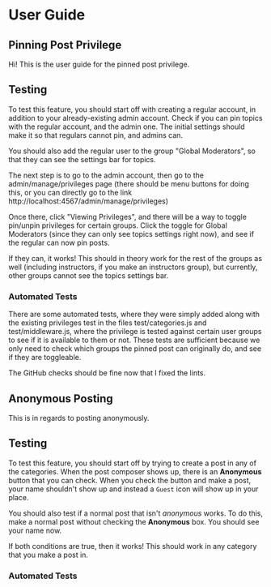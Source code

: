 # User Guide

## Pinning Post Privilege

Hi! This is the user guide for the pinned post privilege.

## Testing

To test this feature, you should start off with creating a regular account, in addition to your already-existing admin account. Check if you can pin topics with the regular account, and the admin one. The initial settings should make it so that regulars cannot pin, and admins can.

You should also add the regular user to the group "Global Moderators", so that they can see the settings bar for topics.

The next step is to go to the admin account, then go to the admin/manage/privileges page (there should be menu buttons for doing this, or you can directly go to the link http://localhost:4567/admin/manage/privileges)

Once there, click "Viewing Privileges", and there will be a way to toggle pin/unpin privileges for certain groups. Click the toggle for Global Moderators (since they can only see topics settings right now), and see if the regular can now pin posts.

If they can, it works! This should in theory work for the rest of the groups as well (including instructors, if you make an instructors group), but currently, other groups cannot see the topics settings bar.

### Automated Tests

There are some automated tests, where they were simply added along with the existing privileges test in the files test/categories.js and test/middleware.js, where the privilege is tested against certain user groups to see if it is available to them or not. These tests are sufficient because we only need to check which groups the pinned post can originally do, and see if they are toggleable.

The GitHub checks should be fine now that I fixed the lints.

## Anonymous Posting

This is in regards to posting anonymously.

## Testing

To test this feature, you should start off by trying to create a post in any of the categories.
When the post composer shows up, there is an **Anonymous** button that you can check. When you check
the button and make a post, your name shouldn't show up and instead a `Guest` icon will show up in
your place.

You should also test if a normal post that isn't _anonymous_ works. To do this, make a normal post
without checking the **Anonymous** box. You should see your name now.

If both conditions are true, then it works! This should work in any category that you make a post in.

### Automated Tests
